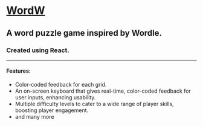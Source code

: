 # <a href="https://wordw.vercel.app/#">WordW</a>

## A word puzzle game inspired by Wordle.

### Created using React.

<hr />


#### Features:

<ul>
  <li>
    Color-coded feedback for each grid.
  <li>
An on-screen keyboard that gives real-time, color-coded feedback for user inputs, enhancing usability.
  </li>
  <li>
Multiple difficulty levels to cater to a wide range of player skills, boosting player engagement.
  </li>
  <li>
    and many more
  </li>
</ul>

